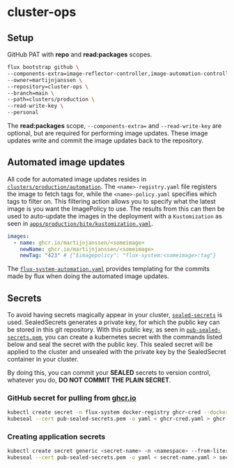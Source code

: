 # cluster-ops

## Setup

GitHub PAT with **repo** and **read:packages** scopes.

```sh
flux bootstrap github \
--components-extra=image-reflector-controller,image-automation-controller \
--owner=martijnjanssen \
--repository=cluster-ops \
--branch=main \
--path=clusters/production \
--read-write-key \
--personal
```

The **read:packages** scope, `--components-extra=` and `--read-write-key` are optional, but are required for performing image updates. These image updates write and commit the image updates back to the repository.

## Automated image updates

All code for automated image updates resides in [`clusters/production/automation`](https://github.com/martijnjanssen/cluster-ops/tree/main/clusters/production/automation). The `<name>-registry.yaml` file registers the image to fetch tags for, while the `<name>-policy.yaml` specifies which tags to filter on. This filtering action allows you to specify what the latest image is you want the ImagePolicy to use. The results from this can then be used to auto-update the images in the deployment with a `Kustomization` as seen in [`apps/production/bite/kustomization.yaml`](https://github.com/martijnjanssen/cluster-ops/blob/main/apps/production/bite/kustomization.yaml).

```yaml
images:
  - name: ghcr.io/martijnjanssen/<someimage>
    newName: ghcr.io/martijnjanssen/<someimage>
    newTag: "423" # {"$imagepolicy": "flux-system:<someimage>:tag"}
```

The [`flux-system-automation.yaml`](https://github.com/martijnjanssen/cluster-ops/blob/main/clusters/production/automation/flux-system-automation.yaml) provides templating for the commits made by flux when doing the automated image updates.

## Secrets

To avoid having secrets magically appear in your cluster, [`sealed-secrets`](https://github.com/bitnami-labs/sealed-secrets) is used. SealedSecrets generates a private key, for which the public key can be stored in this git repository. With this public key, as seen in [`pub-sealed-secrets.pem`](https://github.com/martijnjanssen/cluster-ops/blob/main/pub-sealed-secrets.pem), you can create a kubernetes secret with the commands listed below and seal the secret with the public key. This sealed secret will be applied to the cluster and unsealed with the private key by the SealedSecret container in your cluster.

By doing this, you can commit your **SEALED** secrets to version control, whatever you do, **DO NOT COMMIT THE PLAIN SECRET**.

### GitHub secret for pulling from [ghcr.io](https://ghcr.io)

```sh
kubectl create secret -n flux-system docker-registry ghcr-cred --docker-username=<GH_USERNAME> --docker-password=<GH_PAT> --dry-run=client -o yaml > ghcr-cred.yaml
kubeseal --cert pub-sealed-secrets.pem -o yaml < ghcr-cred.yaml > ghcr-cred-sealed.yaml
```

### Creating application secrets

```sh
kubectl create secret generic <secret-name> -n <namespace> --from-literal=key1=supersecret --from-literal=key2=topsecret --dry-run=client -o yaml > secret-name.yaml
kubeseal --cert pub-sealed-secrets.pem -o yaml < secret-name.yaml > secret-name-sealed.yaml
```
